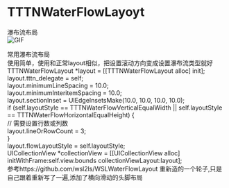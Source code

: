 # TTTNWaterFlowLayoyt
瀑布流布局</br>
![GIF](https://github.com/TingTauren/TTTNWaterFlowLayoyt/blob/master/Apr-26-2020%2014-46-41.gif)

常用瀑布流布局</br>
使用简单，使用和正常layout相似，把设置滚动方向变成设置瀑布流类型就好</br>
TTTNWaterFlowLayout *layout = [[TTTNWaterFlowLayout alloc] init];</br>
layout.tttn_delegate = self;</br>
layout.minimumLineSpacing = 10.0;</br>
layout.minimumInteritemSpacing = 10.0;</br>
layout.sectionInset = UIEdgeInsetsMake(10.0, 10.0, 10.0, 10.0);</br>
if (self.layoutStyle == TTTNWaterFlowVerticalEqualWidth || self.layoutStyle == TTTNWaterFlowHorizontalEqualHeight) {</br>
    // 需要设置行数或列数</br>
    layout.lineOrRowCount = 3;</br>
}</br>
layout.flowLayoutStyle = self.layoutStyle;</br>
UICollectionView *collectionView = [[UICollectionView alloc] initWithFrame:self.view.bounds collectionViewLayout:layout];</br>
参考https://github.com/wsl2ls/WSLWaterFlowLayout 重新造的一个轮子,只是自己跟着重新写了一遍,添加了横向滑动的头脚布局
